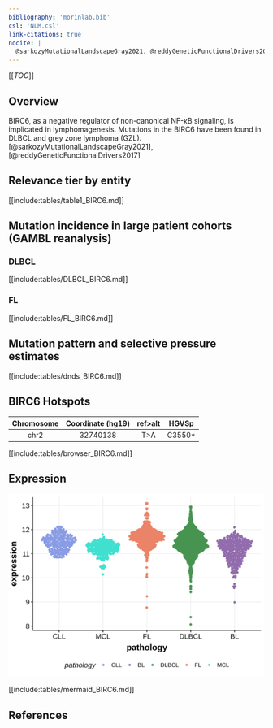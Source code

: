 ```yaml
---
bibliography: 'morinlab.bib'
csl: 'NLM.csl'
link-citations: true
nocite: |
  @sarkozyMutationalLandscapeGray2021, @reddyGeneticFunctionalDrivers2017, @arthurGenomewideDiscoverySomatic2018, 
---
```

[[_TOC_]]

## Overview

BIRC6, as a negative regulator of non-canonical NF-κB signaling, is implicated in lymphomagenesis. Mutations in the BIRC6 have been found in DLBCL and grey zone lymphoma (GZL).[@sarkozyMutationalLandscapeGray2021],[@reddyGeneticFunctionalDrivers2017] 



## Relevance tier by entity

[[include:tables/table1_BIRC6.md]]

## Mutation incidence in large patient cohorts (GAMBL reanalysis)

### DLBCL
[[include:tables/DLBCL_BIRC6.md]]

### FL
[[include:tables/FL_BIRC6.md]]

## Mutation pattern and selective pressure estimates

[[include:tables/dnds_BIRC6.md]]

## BIRC6 Hotspots

| Chromosome |Coordinate (hg19) | ref>alt | HGVSp | 
 | :---:| :---: | :--: | :---: |
| chr2 | 32740138 | T>A | C3550* |

[[include:tables/browser_BIRC6.md]]

## Expression
![](images/gene_expression/BIRC6_by_pathology.svg)
<!-- ORIGIN: reddyGeneticFunctionalDrivers2017 -->
<!-- DLBCL: reddyGeneticFunctionalDrivers2017 -->
<!-- PMBL: sarkozyMutationalLandscapeGray2021a -->

[[include:tables/mermaid_BIRC6.md]]

## References


